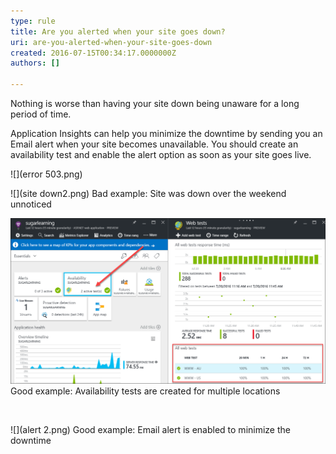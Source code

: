 ```yaml
---
type: rule
title: Are you alerted when your site goes down?
uri: are-you-alerted-when-your-site-goes-down
created: 2016-07-15T00:34:17.0000000Z
authors: []

---
```


​Nothing is worse than having your site down being unaware for a long period of time.
 
Application Insights can help you minimize the downtime by sending you an Email alert when your site becomes unavailable. You should create an availability test and enable the alert option as soon as your site goes live.


![](error 503.png)


![](site down2.png)
Bad example: Site was down over the weekend unnoticed
​​


![](test.png)
 Good example: Availability tests are created for multiple locations

​​​


![](alert 2.png)
 Good example: Email alert is enabled to minimize the downtime

​​
